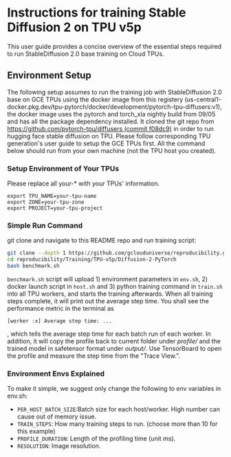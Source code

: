 # Instructions for training Stable Diffusion 2 on TPU v5p


This user guide provides a concise overview of the essential steps required to run StableDiffusion 2.0 base training on Cloud TPUs.


## Environment Setup

The following setup assumes to run the training job with StableDiffusion 2.0 base on GCE TPUs using the docker image from this registery (us-central1-docker.pkg.dev/tpu-pytorch/docker/development/pytorch-tpu-diffusers:v1), the docker image uses the pytorch and torch_xla nightly build from 09/05 and has all the package dependency installed. It cloned the git repo from [https://github.com/pytorch-tpu/diffusers (commit f08dc9)](https://github.com/pytorch-tpu/diffusers/tree/f08dc92db9d7fd7d8d8ad4efcdfee675e2cd26f2) in order to run hugging face stable diffusion on TPU. Please follow corresponding TPU generation's user guide to setup the GCE TPUs first. All the command below should run from your own machine (not the TPU host you created).

### Setup Environment of Your TPUs
Please replace all your-* with your TPUs' information.
```
export TPU_NAME=your-tpu-name
export ZONE=your-tpu-zone
export PROJECT=your-tpu-project
```

### Simple Run Command
git clone and navigate to this README repo and run training script:
```bash
git clone --depth 1 https://github.com/gclouduniverse/reproducibility.git
cd reproducibility/Training/TPU-v5p/Diffusion-2-PyTorch
bash benchmark.sh
```
`benchmark.sh` script will upload 1) environment parameters in `env.sh`,  2) docker launch script in `host.sh` and 3) python training command in `train.sh` into all TPU workers, and starts the training afterwards. When all training steps complete, it will print out the average step time. You shall see the performance metric in the terminal as
```
[worker :x] Average step time: ...
```
, which tells the average step time for each batch run of each worker. In addition,  it will copy the profile back to current folder under *profile/* and the trained model in safetensor format under *output/*. Use TensorBoard to open the profile and measure the step time from the "Trace View.".


### Environment Envs Explained

To make it simple, we suggest only change the following to env variables in env.sh:
*   `PER_HOST_BATCH_SIZE`:Batch size for each host/worker. High number can cause out of memory issue.
*   `TRAIN_STEPS`: How many training steps to run. (choose more than 10 for this example)
*   `PROFILE_DURATION`: Length of the profiling time (unit ms).
*   `RESOLUTION`: Image resolution.
